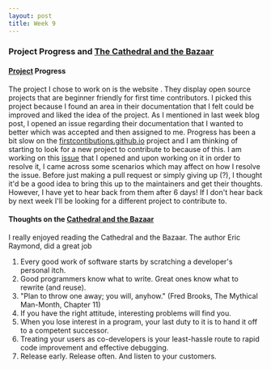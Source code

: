 ```yaml
---
layout: post 
title: Week 9
---
```


### Project Progress and [The Cathedral and the Bazaar](http://www.catb.org/~esr/writings/cathedral-bazaar/cathedral-bazaar/index.html)

#### [Project](https://github.com/firstcontributions/firstcontributions.github.io) Progress

The project I chose to work on is the website [](firstcontributions.github.io). They display open source projects that are beginner friendly for first time contributors. I picked this project because I found an area in their documentation that I felt could be improved and liked the idea of the project. As I mentioned in last week blog post, I opened an issue regarding their documentation that I wanted to better which was accepted and then assigned to me. Progress has been a bit slow on the [firstcontibutions.github.io](https://github.com/firstcontributions/firstcontributions.github.io) project and I am thinking of starting to look for a new project to contribute to because of this. I am working on this [issue](https://github.com/firstcontributions/firstcontributions.github.io/issues/78) that I opened and upon working on it in order to resolve it, I came across some scenarios which may affect on how I resolve the issue. Before just making a pull request or simply giving up (?), I thought it'd be a good idea to bring this up to the maintainers and get their thoughts. However, I have yet to hear back from them after 6 days! If I don't hear back by next week I'll be looking for a different project to contribute to.

#### Thoughts on the [Cathedral and the Bazaar](http://www.catb.org/~esr/writings/cathedral-bazaar/cathedral-bazaar/index.html)

I really enjoyed reading the Cathedral and the Bazaar. The author Eric Raymond, did a great job 
1. Every good work of software starts by scratching a developer's personal itch.
2. Good programmers know what to write. Great ones know what to rewrite (and reuse).
3. "Plan to throw one away; you will, anyhow." (Fred Brooks, The Mythical Man-Month, Chapter 11)
4. If you have the right attitude, interesting problems will find you.
5. When you lose interest in a program, your last duty to it is to hand it off to a competent successor.
6. Treating your users as co-developers is your least-hassle route to rapid code improvement and effective debugging.
7. Release early. Release often. And listen to your customers.
